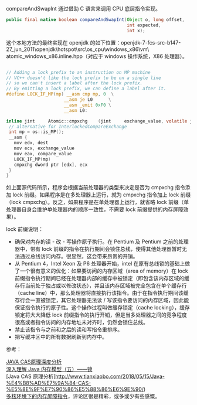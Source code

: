 compareAndSwapInt 通过借助 C 语言来调用 CPU 底层指令实现。

```java
public final native boolean compareAndSwapInt(Object o, long offset,
                                              int expected,
                                              int x);
```

这个本地方法的最终实现在 openjdk 的如下位置：openjdk-7-fcs-src-b147-27_jun_2011\openjdk\hotspot\src\os_cpu\windows_x86\vm\ atomic_windows_x86.inline.hpp（对应于 windows 操作系统，X86 处理器）。

```c

// Adding a lock prefix to an instruction on MP machine
// VC++ doesn't like the lock prefix to be on a single line
// so we can't insert a label after the lock prefix.
// By emitting a lock prefix, we can define a label after it.
#define LOCK_IF_MP(mp) __asm cmp mp, 0  \
                      __asm je L0      \
                      __asm _emit 0xF0 \
                      __asm L0:

inline jint     Atomic::cmpxchg    (jint     exchange_value, volatile jint*     dest, jint     compare_value) {
 // alternative for InterlockedCompareExchange
 int mp = os::is_MP();
 __asm {
   mov edx, dest
   mov ecx, exchange_value
   mov eax, compare_value
   LOCK_IF_MP(mp)
   cmpxchg dword ptr [edx], ecx
 }
}
```

如上面源代码所示，程序会根据当前处理器的类型来决定是否为 cmpxchg 指令添加 lock 前缀。如果程序是在多处理器上运行，就为 cmpxchg 指令加上 lock 前缀（lock cmpxchg）。反之，如果程序是在单处理器上运行，就省略 lock 前缀（单处理器自身会维护单处理器内的顺序一致性，不需要 lock 前缀提供的内存屏障效果）。

lock 前缀说明：

 - 确保对内存的读 - 改 - 写操作原子执行。在 Pentium 及 Pentium 之前的处理器中，带有 lock 前缀的指令在执行期间会锁住总线，使得其他处理器暂时无法通过总线访问内存。很显然，这会带来昂贵的开销。
 - 从 Pentium 4，Intel Xeon 及 P6 处理器开始，intel 在原有总线锁的基础上做了一个很有意义的优化：如果要访问的内存区域（area of memory）在 lock 前缀指令执行期间已经在处理器内部的缓存中被锁定（即包含该内存区域的缓存行当前处于独占或以修改状态），并且该内存区域被完全包含在单个缓存行（cache line）中，那么处理器将直接执行该指令。由于在指令执行期间该缓存行会一直被锁定，其它处理器无法读 / 写该指令要访问的内存区域，因此能保证指令执行的原子性。这个操作过程叫做缓存锁定（cache locking），缓存锁定将大大降低 lock 前缀指令的执行开销，但是当多处理器之间的竞争程度很高或者指令访问的内存地址未对齐时，仍然会锁住总线。
 - 禁止该指令与之前和之后的读和写指令重排序。
 - 把写缓冲区中的所有数据刷新到内存中。

参考：

[JAVA CAS原理深度分析](https://www.iteye.com/blog/zl198751-1848575) <br>
[深入理解 Java 内存模型（五）——锁](https://www.infoq.cn/article/java-memory-model-5/) <br>
[Java CAS 原理分析]http://www.tianxiaobo.com/2018/05/15/Java-%E4%B8%AD%E7%9A%84-CAS-%E5%8E%9F%E7%90%86%E5%88%86%E6%9E%90/) </br>
[多核环境下的内存屏障指令](https://blog.codingnow.com/2007/12/fence_in_multi_core.html)，评论区很是精彩，或多或少有些感慨。

